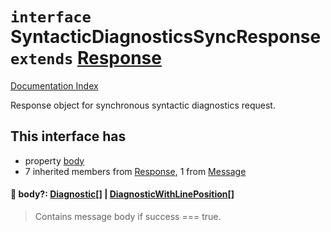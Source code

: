 # `interface` SyntacticDiagnosticsSyncResponse `extends` [Response](../interface.Response/README.md)

[Documentation Index](../README.md)

Response object for synchronous syntactic diagnostics request.

## This interface has

- property [body](#-body-diagnostic--diagnosticwithlineposition)
- 7 inherited members from [Response](../interface.Response/README.md), 1 from [Message](../interface.Message/README.md)


#### 📄 body?: [Diagnostic](../interface.Diagnostic.2/README.md)\[] | [DiagnosticWithLinePosition](../interface.DiagnosticWithLinePosition/README.md)\[]

> Contains message body if success === true.



